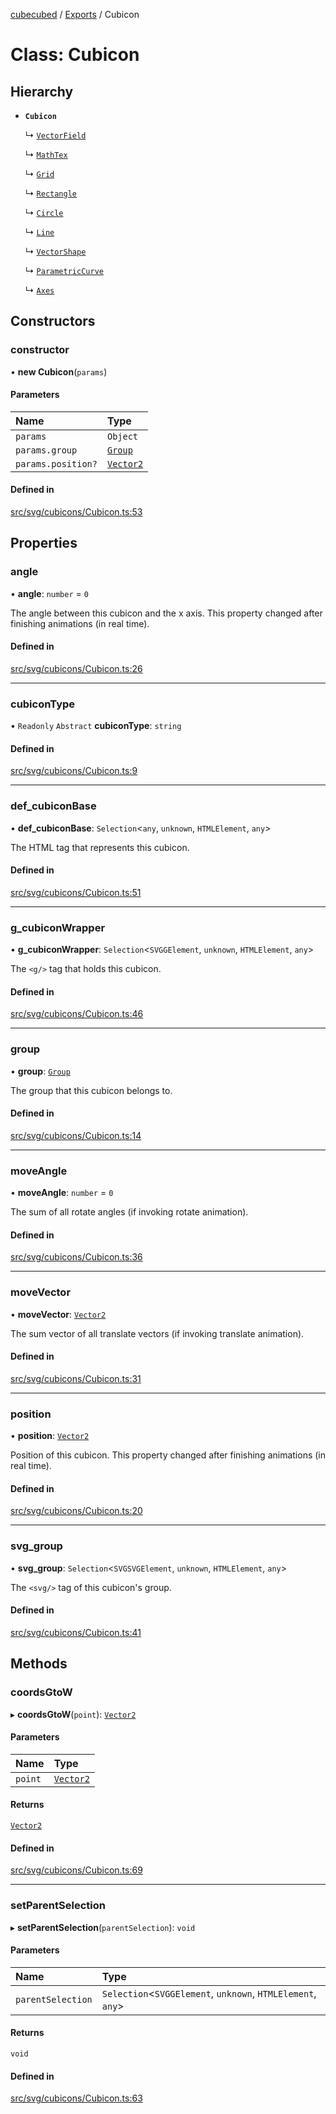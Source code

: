 [cubecubed](/reference/README.md) / [Exports](/reference/modules.md) / Cubicon

# Class: Cubicon

## Hierarchy

-   **`Cubicon`**

    ↳ [`VectorField`](/reference/classes/VectorField.md)

    ↳ [`MathTex`](/reference/classes/MathTex.md)

    ↳ [`Grid`](/reference/classes/Grid.md)

    ↳ [`Rectangle`](/reference/classes/Rectangle.md)

    ↳ [`Circle`](/reference/classes/Circle.md)

    ↳ [`Line`](/reference/classes/Line.md)

    ↳ [`VectorShape`](/reference/classes/VectorShape.md)

    ↳ [`ParametricCurve`](/reference/classes/ParametricCurve.md)

    ↳ [`Axes`](/reference/classes/Axes.md)

## Constructors

### constructor

• **new Cubicon**(`params`)

#### Parameters

| Name               | Type                                       |
| :----------------- | :----------------------------------------- |
| `params`           | `Object`                                   |
| `params.group`     | [`Group`](/reference/classes/Group.md)     |
| `params.position?` | [`Vector2`](/reference/classes/Vector2.md) |

#### Defined in

[src/svg/cubicons/Cubicon.ts:53](https://github.com/imaphatduc/cubecubed/blob/8295992/src/svg/cubicons/Cubicon.ts#L53)

## Properties

### angle

• **angle**: `number` = `0`

The angle between this cubicon and the x axis.
This property changed after finishing animations (in real time).

#### Defined in

[src/svg/cubicons/Cubicon.ts:26](https://github.com/imaphatduc/cubecubed/blob/8295992/src/svg/cubicons/Cubicon.ts#L26)

---

### cubiconType

• `Readonly` `Abstract` **cubiconType**: `string`

#### Defined in

[src/svg/cubicons/Cubicon.ts:9](https://github.com/imaphatduc/cubecubed/blob/8295992/src/svg/cubicons/Cubicon.ts#L9)

---

### def_cubiconBase

• **def_cubiconBase**: `Selection`<`any`, `unknown`, `HTMLElement`, `any`\>

The HTML tag that represents this cubicon.

#### Defined in

[src/svg/cubicons/Cubicon.ts:51](https://github.com/imaphatduc/cubecubed/blob/8295992/src/svg/cubicons/Cubicon.ts#L51)

---

### g_cubiconWrapper

• **g_cubiconWrapper**: `Selection`<`SVGGElement`, `unknown`, `HTMLElement`, `any`\>

The `<g/>` tag that holds this cubicon.

#### Defined in

[src/svg/cubicons/Cubicon.ts:46](https://github.com/imaphatduc/cubecubed/blob/8295992/src/svg/cubicons/Cubicon.ts#L46)

---

### group

• **group**: [`Group`](/reference/classes/Group.md)

The group that this cubicon belongs to.

#### Defined in

[src/svg/cubicons/Cubicon.ts:14](https://github.com/imaphatduc/cubecubed/blob/8295992/src/svg/cubicons/Cubicon.ts#L14)

---

### moveAngle

• **moveAngle**: `number` = `0`

The sum of all rotate angles (if invoking rotate animation).

#### Defined in

[src/svg/cubicons/Cubicon.ts:36](https://github.com/imaphatduc/cubecubed/blob/8295992/src/svg/cubicons/Cubicon.ts#L36)

---

### moveVector

• **moveVector**: [`Vector2`](/reference/classes/Vector2.md)

The sum vector of all translate vectors (if invoking translate animation).

#### Defined in

[src/svg/cubicons/Cubicon.ts:31](https://github.com/imaphatduc/cubecubed/blob/8295992/src/svg/cubicons/Cubicon.ts#L31)

---

### position

• **position**: [`Vector2`](/reference/classes/Vector2.md)

Position of this cubicon.
This property changed after finishing animations (in real time).

#### Defined in

[src/svg/cubicons/Cubicon.ts:20](https://github.com/imaphatduc/cubecubed/blob/8295992/src/svg/cubicons/Cubicon.ts#L20)

---

### svg_group

• **svg_group**: `Selection`<`SVGSVGElement`, `unknown`, `HTMLElement`, `any`\>

The `<svg/>` tag of this cubicon's group.

#### Defined in

[src/svg/cubicons/Cubicon.ts:41](https://github.com/imaphatduc/cubecubed/blob/8295992/src/svg/cubicons/Cubicon.ts#L41)

## Methods

### coordsGtoW

▸ **coordsGtoW**(`point`): [`Vector2`](/reference/classes/Vector2.md)

#### Parameters

| Name    | Type                                       |
| :------ | :----------------------------------------- |
| `point` | [`Vector2`](/reference/classes/Vector2.md) |

#### Returns

[`Vector2`](/reference/classes/Vector2.md)

#### Defined in

[src/svg/cubicons/Cubicon.ts:69](https://github.com/imaphatduc/cubecubed/blob/8295992/src/svg/cubicons/Cubicon.ts#L69)

---

### setParentSelection

▸ **setParentSelection**(`parentSelection`): `void`

#### Parameters

| Name              | Type                                                         |
| :---------------- | :----------------------------------------------------------- |
| `parentSelection` | `Selection`<`SVGGElement`, `unknown`, `HTMLElement`, `any`\> |

#### Returns

`void`

#### Defined in

[src/svg/cubicons/Cubicon.ts:63](https://github.com/imaphatduc/cubecubed/blob/8295992/src/svg/cubicons/Cubicon.ts#L63)
